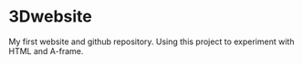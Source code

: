 # 3Dwebsite
My first website and github repository. Using this project to experiment with HTML and A-frame.